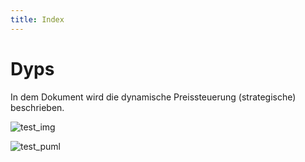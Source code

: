 ```yaml
---
title: Index
---
```


# Dyps

In dem Dokument wird die dynamische Preissteuerung (strategische) beschrieben.

![test_img](img/test_image.png)

![test_puml](puml_img/test_puml.png)